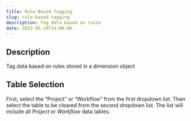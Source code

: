 ```yaml
---
title: Rule-Based Tagging
slug: rule-based-tagging
description: Tag data based on rules
date: 2022-05-10T14:00:00
---
```



## Description


Tag data based on rules stored in a dimension object



## Table Selection


First, select the “Project” or “Workflow” from the first dropdown list. Then select the table to be cleared from the second dropdown list. The list will include all *Project* or *Workflow* data tables.


